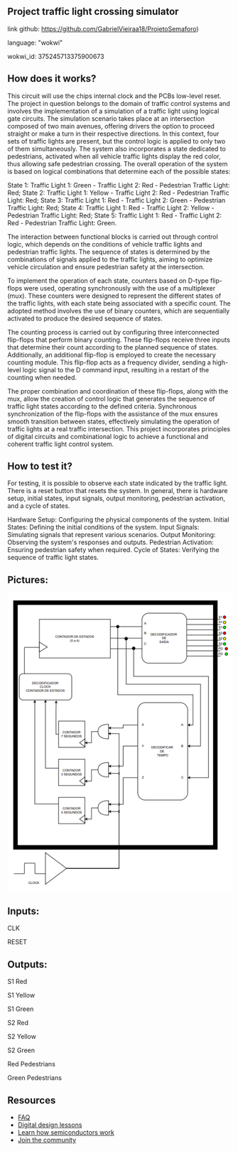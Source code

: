 ## Project traffic light crossing simulator
link github: https://github.com/GabrielVieiraa18/ProjetoSemaforo)

language: "wokwi"

wokwi_id: 375245713375900673

## How does it works?

This circuit will use the chips internal clock and the PCBs low-level reset. The project in question belongs to the domain of traffic control systems and involves the implementation of a simulation of a traffic light using logical gate circuits. The simulation scenario takes place at an intersection composed of two main avenues, offering drivers the option to proceed straight or make a turn in their respective directions. In this context, four sets of traffic lights are present, but the control logic is applied to only two of them simultaneously. The system also incorporates a state dedicated to pedestrians, activated when all vehicle traffic lights display the red color, thus allowing safe pedestrian crossing. The overall operation of the system is based on logical combinations that determine each of the possible states:

State 1: Traffic Light 1: Green - Traffic Light 2: Red - Pedestrian Traffic Light: Red;
State 2: Traffic Light 1: Yellow - Traffic Light 2: Red - Pedestrian Traffic Light: Red;
State 3: Traffic Light 1: Red - Traffic Light 2: Green - Pedestrian Traffic Light: Red;
State 4: Traffic Light 1: Red - Traffic Light 2: Yellow - Pedestrian Traffic Light: Red;
State 5: Traffic Light 1: Red - Traffic Light 2: Red - Pedestrian Traffic Light: Green.

The interaction between functional blocks is carried out through control logic, which depends on the conditions of vehicle traffic lights and pedestrian traffic lights. The sequence of states is determined by the combinations of signals applied to the traffic lights, aiming to optimize vehicle circulation and ensure pedestrian safety at the intersection.

To implement the operation of each state, counters based on D-type flip-flops were used, operating synchronously with the use of a multiplexer (mux). These counters were designed to represent the different states of the traffic lights, with each state being associated with a specific count. The adopted method involves the use of binary counters, which are sequentially activated to produce the desired sequence of states.

The counting process is carried out by configuring three interconnected flip-flops that perform binary counting. These flip-flops receive three inputs that determine their count according to the planned sequence of states. Additionally, an additional flip-flop is employed to create the necessary counting module. This flip-flop acts as a frequency divider, sending a high-level logic signal to the D command input, resulting in a restart of the counting when needed.

The proper combination and coordination of these flip-flops, along with the mux, allow the creation of control logic that generates the sequence of traffic light states according to the defined criteria. Synchronous synchronization of the flip-flops with the assistance of the mux ensures smooth transition between states, effectively simulating the operation of traffic lights at a real traffic intersection. This project incorporates principles of digital circuits and combinational logic to achieve a functional and coherent traffic light control system.

## How to test it?
For testing, it is possible to observe each state indicated by the traffic light. There is a reset button that resets the system. In general, there is hardware setup, initial states, input signals, output monitoring, pedestrian activation, and a cycle of states.

Hardware Setup: Configuring the physical components of the system.
Initial States: Defining the initial conditions of the system.
Input Signals: Simulating signals that represent various scenarios.
Output Monitoring: Observing the system's responses and outputs.
Pedestrian Activation: Ensuring pedestrian safety when required.
Cycle of States: Verifying the sequence of traffic light states.    

## Pictures:
<img src=diagrama.PNG>

## Inputs:

CLK

RESET


## Outputs:

S1 Red

S1 Yellow

S1 Green

S2 Red

S2 Yellow

S2 Green

Red Pedestrians

Green Pedestrians

## Resources

- [FAQ](https://tinytapeout.com/faq/)
- [Digital design lessons](https://tinytapeout.com/digital_design/)
- [Learn how semiconductors work](https://tinytapeout.com/siliwiz/)
- [Join the community](https://discord.gg/rPK2nSjxy8)
